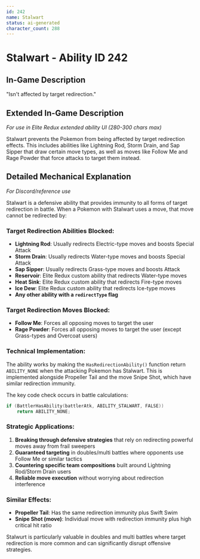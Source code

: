```yaml
---
id: 242
name: Stalwart
status: ai-generated
character_count: 288
---
```


# Stalwart - Ability ID 242

## In-Game Description
"Isn't affected by target redirection."

## Extended In-Game Description
*For use in Elite Redux extended ability UI (280-300 chars max)*

Stalwart prevents the Pokemon from being affected by target redirection effects. This includes abilities like Lightning Rod, Storm Drain, and Sap Sipper that draw certain move types, as well as moves like Follow Me and Rage Powder that force attacks to target them instead.

## Detailed Mechanical Explanation
*For Discord/reference use*

Stalwart is a defensive ability that provides immunity to all forms of target redirection in battle. When a Pokemon with Stalwart uses a move, that move cannot be redirected by:

### Target Redirection Abilities Blocked:
- **Lightning Rod**: Usually redirects Electric-type moves and boosts Special Attack
- **Storm Drain**: Usually redirects Water-type moves and boosts Special Attack  
- **Sap Sipper**: Usually redirects Grass-type moves and boosts Attack
- **Reservoir**: Elite Redux custom ability that redirects Water-type moves
- **Heat Sink**: Elite Redux custom ability that redirects Fire-type moves
- **Ice Dew**: Elite Redux custom ability that redirects Ice-type moves
- **Any other ability with a `redirectType` flag**

### Target Redirection Moves Blocked:
- **Follow Me**: Forces all opposing moves to target the user
- **Rage Powder**: Forces all opposing moves to target the user (except Grass-types and Overcoat users)

### Technical Implementation:
The ability works by making the `HasRedirectionAbility()` function return `ABILITY_NONE` when the attacking Pokemon has Stalwart. This is implemented alongside Propeller Tail and the move Snipe Shot, which have similar redirection immunity.

The key code check occurs in battle calculations:
```c
if (BattlerHasAbility(battlerAtk, ABILITY_STALWART, FALSE)) 
    return ABILITY_NONE;
```

### Strategic Applications:
1. **Breaking through defensive strategies** that rely on redirecting powerful moves away from frail sweepers
2. **Guaranteed targeting** in doubles/multi battles where opponents use Follow Me or similar tactics
3. **Countering specific team compositions** built around Lightning Rod/Storm Drain users
4. **Reliable move execution** without worrying about redirection interference

### Similar Effects:
- **Propeller Tail**: Has the same redirection immunity plus Swift Swim
- **Snipe Shot (move)**: Individual move with redirection immunity plus high critical hit ratio

Stalwurt is particularly valuable in doubles and multi battles where target redirection is more common and can significantly disrupt offensive strategies.